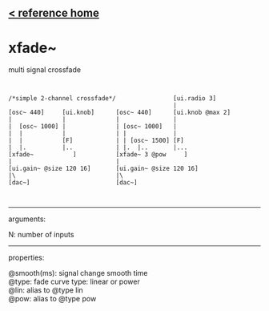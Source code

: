 [< reference home](ceammc_lib.html)
---

# xfade~


multi signal crossfade

```


/*simple 2-channel crossfade*/                [ui.radio 3]
                                              |
[osc~ 440]     [ui.knob]      [osc~ 440]      [ui.knob @max 2]
|              |              |               |
|  [osc~ 1000] |              | [osc~ 1000]   |
|  |           |              | |             |
|  |           [F]            | | [osc~ 1500] [F]
|  |.          |..            | |.  |..       |...
[xfade~           ]           [xfade~ 3 @pow     ]
|                             |
[ui.gain~ @size 120 16]       [ui.gain~ @size 120 16]
|\                            |\
[dac~]                        [dac~]

            
```

---
arguments:

N: number of inputs<br>

---
properties:

@smooth(ms): 
            signal change smooth time<br>
@type: fade curve type:
            linear or power<br>
@lin: alias to @type lin<br>
@pow: alias to @type pow<br>

